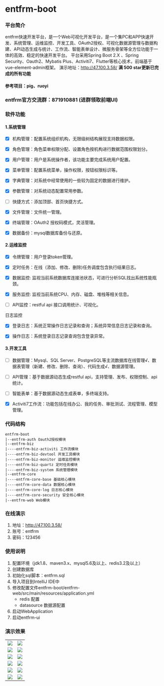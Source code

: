 # entfrm-boot

### 平台简介    
entfrm快速开发平台，是一个Web可视化开发平台，是一个集PC和APP快速开发、系统管理、运维监控、开发工具、OAuth2授权、可视化数据源管理与数据构建、API动态生成与统计、工作流、智能表单设计、微服务骨架等全方位功能于一体的高效、稳定的快速开发平台。
平台采用Spring Boot 2.X 、Spring Security、Oauth2、Mybatis Plus、Activiti7、Flutter等核心技术，前端基于vue-element-admin框架。 演示地址：http://47.100.3.58/  **满 500 star更新已完成的所有功能**
#### 参考项目：pig、ruoyi
###  entfrm官方交流群：871910881 (进群领取前端UI)
### 软件功能
#### 1.系统管理
 - [x] 机构管理：配置系统组织机构，无限级树结构展现支持数据权限。

 - [x] 角色管理：角色菜单权限分配、设置角色按机构进行数据范围权限划分。

 - [x] 用户管理：用户是系统操作者，该功能主要完成系统用户配置。

 - [x] 菜单管理：配置系统菜单，操作权限，按钮权限标识等。

 - [x] 字典管理：对系统中经常使用的一些较为固定的数据进行维护。

 - [x] 参数管理：对系统动态配置常用参数。

 - [ ] 快捷方式：添加顶部、首页快捷方式。

 - [x] 文件管理：文件统一管理。

 - [x] 终端管理：OAuth2 授权码模式，灵活管理。

 - [x] 数据备份：mysql数据库备份与还原。

#### 2.运维监控
 - [x] 令牌管理：用户登录token管理。

 - [x] 定时任务：在线（添加、修改、删除)任务调度包含执行结果日志。

 - [x] 数据监控: 监视当前系统数据库连接池状态，可进行分析SQL找出系统性能瓶颈。

 - [x] 服务监控: 监视当前系统CPU、内存、磁盘、堆栈等相关信息。

 - [ ] API监控：restful api 接口调用统计、可视化。

  日志监控

 - [x] 登录日志：系统正常操作日志记录和查询；系统异常信息日志记录和查询。

 - [x] 操作日志：系统登录日志记录查询包含登录异常。
#### 3.开发工具
 - [ ] 数据管理：Mysql、SQL Server、PostgreSQL等主流数据库在线管理√、数据表管理（新建、修改、删除、查询）、代码生成√、数据源管理。

 - [ ] API管理：基于数据源动态生成restful api，支持管理、发布、权限控制、api统计。

 - [ ] 智能表单：基于数据源动态生成表单，多终端支持。

 - [x] Activiti7工作流：功能包括在线办公、我的任务、审批测试、流程管理、模型管理。
### 代码结构
~~~
entfrm-boot
|--entfrm-auth Oauth2授权模块
|--entfrm-biz 
|----entfrm-biz-activiti 工作流模块
|----entfrm-biz-devtool 开发工具模块
|----entfrm-biz-monitor 运维监控模块
|----entfrm-biz-quartz 定时任务模块
|----entfrm-biz-system 系统管理模块
|--entfrm-core 
|----entfrm-core-base 基础核心模块
|----entfrm-core-data 数据核心模块
|----entfrm-core-log 日志核心模块
|----entfrm-core-security 安全核心模块
|--entfrm-web Web模块
~~~
### 在线演示

1. 地址：<http://47.100.3.58/>
2. 账号：entfrm
3. 密码：123456

### 使用说明

1. 配置环境（jdk1.8、maven3.x、mysql5.6及以上、redis3.2及以上）
2. 创建数据库
3. 初始化sql脚本：entfrm.sql
4. 导入项目到IntelliJ IDE中
5. 修改配置文件entfrm-boot/entfrm-web/src/main/resources/application.yml
    * redis 配置
    * datasource 数据源配置
6. 启动WebApplication
7. 启动entfrm-ui

### 演示效果
<table>
    <tr>
        <td><img src="http://47.100.3.58/static/img/login.png"/></td>
        <td><img src="http://47.100.3.58/static/img/home.png"/></td>
    </tr>
    <tr>
        <td><img src="http://47.100.3.58/static/img/dept.png"/></td>
        <td><img src="http://47.100.3.58/static/img/role.png"/></td>
    </tr>
    <tr>
        <td><img src="http://47.100.3.58/static/img/user.png"/></td>
        <td><img src="http://47.100.3.58/static/img/menu.png"/></td>
    </tr>
	<tr>
        <td><img src="http://47.100.3.58/static/img/dict.png"/></td>
        <td><img src="http://47.100.3.58/static/img/oauth.png"/></td>
    </tr>	 
    <tr>
        <td><img src="http://47.100.3.58/static/img/loginLog.png"/></td>
        <td><img src="http://47.100.3.58/static/img/operLog.png"/></td>
    </tr>
    <tr>
        <td><img src="http://47.100.3.58/static/img/datasource.png"/></td>
        <td><img src="http://47.100.3.58/static/img/job.png"/></td>
    </tr>
</table>

